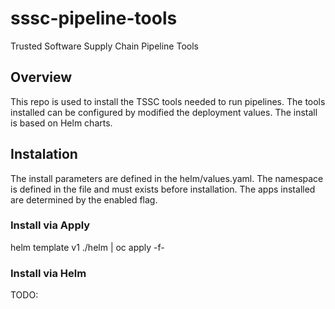# sssc-pipeline-tools
Trusted Software Supply Chain Pipeline Tools

## Overview
This repo is used to install the TSSC tools needed to run pipelines.  The tools installed can be configured by modified the deployment values.  The install is based on Helm charts.

## Instalation

The install parameters are defined in the helm/values.yaml.  The namespace is defined in the file and must exists before installation.  The apps installed are determined by the enabled flag.  

### Install via Apply

helm template v1 ./helm | oc apply -f-

### Install via Helm

TODO: 
